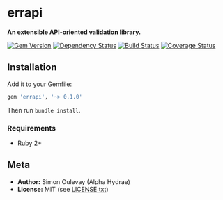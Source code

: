 # errapi

**An extensible API-oriented validation library.**

[![Gem Version](https://badge.fury.io/rb/errapi.svg)](http://badge.fury.io/rb/errapi)
[![Dependency Status](https://gemnasium.com/AlphaHydrae/errapi.png)](https://gemnasium.com/AlphaHydrae/errapi)
[![Build Status](https://secure.travis-ci.org/AlphaHydrae/errapi.png)](http://travis-ci.org/AlphaHydrae/errapi)
[![Coverage Status](https://coveralls.io/repos/AlphaHydrae/errapi/badge.svg)](https://coveralls.io/r/AlphaHydrae/errapi?branch=master)

## Installation

Add it to your Gemfile:

```rb
gem 'errapi', '~> 0.1.0'
```

Then run `bundle install`.

### Requirements

* Ruby 2+

## Meta

* **Author:** Simon Oulevay (Alpha Hydrae)
* **License:** MIT (see [LICENSE.txt](https://raw.github.com/AlphaHydrae/errapi/master/LICENSE.txt))

